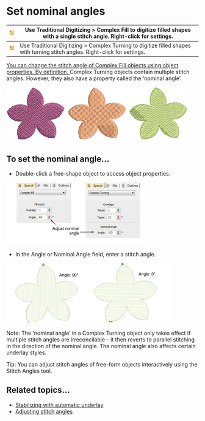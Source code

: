 # Set nominal angles

| ![ComplexFill00146.png](assets/ComplexFill00146.png) | Use Traditional Digitizing > Complex Fill to digitize filled shapes with a single stitch angle. Right-click for settings.    |
| ---------------------------------------------------- | ---------------------------------------------------------------------------------------------------------------------------- |
| ![FusionFill00147.png](assets/FusionFill00147.png)   | Use Traditional Digitizing > Complex Turning to digitize filled shapes with turning stitch angles. Right-click for settings. |

[You can change the stitch angle of Complex Fill objects using ](../../glossary/glossary)[object properties. By definition, ](../../glossary/glossary)Complex Turning objects contain multiple stitch angles. However, they also have a property called the ‘nominal angle’.

![input00148.png](assets/input00148.png)

## To set the nominal angle...

- Double-click a free-shape object to access object properties.

![input00149.png](assets/input00149.png)

- In the Angle or Nominal Angle field, enter a stitch angle.

![input00152.png](assets/input00152.png)

Note: The ‘nominal angle’ in a Complex Turning object only takes effect if multiple stitch angles are irreconcilable – it then reverts to parallel stitching in the direction of the nominal angle. The nominal angle also affects certain underlay styles.

Tip: You can adjust stitch angles of free-form objects interactively using the Stitch Angles tool.

## Related topics...

- [Stabilizing with automatic underlay](../../Quality/underlays/Stabilizing_with_automatic_underlay)
- [Adjusting stitch angles](../../Quality/quality/Adjusting_stitch_angles)
